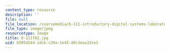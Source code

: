 ```yaml
---
content_type: resource
description: ''
file: null
file_location: /coursemedia/6-111-introductory-digital-systems-laboratory-fall-2002/6505d2441dcbc29a1e45d0c3eaa32ce3_6-111f02.jpg
file_type: image/jpeg
resourcetype: Image
title: 6-111f02.jpg
uid: 6505d244-1dcb-c29a-1e45-d0c3eaa32ce3
---
```

